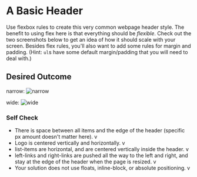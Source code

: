 # A Basic Header

Use flexbox rules to create this very common webpage header style. The benefit to using flex here is that everything should be _flexible_. Check out the two screenshots below to get an idea of how it should scale with your screen. Besides flex rules, you'll also want to add some rules for margin and padding. (Hint: `ul`s have some default margin/padding that you will need to deal with.)

## Desired Outcome

narrow:
![narrow](./desired-outcome-narrow.png)

wide: 
![wide](./desired-outcome-wide.png)

### Self Check
- There is space between all items and the edge of the header (specific px amount doesn't matter here). v
- Logo is centered vertically and horizontally. v
- list-items are horizontal, and are centered vertically inside the header. v
- left-links and right-links are pushed all the way to the left and right, and stay at the edge of the header when the page is resized. v
- Your solution does not use floats, inline-block, or absolute positioning. v